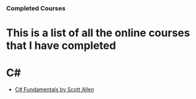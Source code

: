 ### **Completed Courses**
# This is a list of all the online courses that I have completed

# C#
   - [C# Fundamentals by Scott Allen](https://github.com/Hallocoos/completed-courses/blob/main/C%23/C%23%20Fundamentals.txt)
